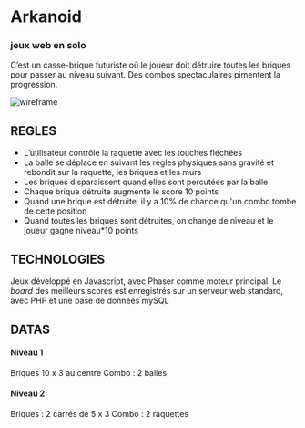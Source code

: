# Arkanoid
### jeux web en solo

C’est un casse-brique futuriste où le joueur doit détruire toutes les briques pour passer au niveau suivant. Des combos spectaculaires pimentent la progression.

![wireframe](https://thumb.ibb.co/hrdamQ/arkanoid_screenshot.jpg "wireframe 1")

## REGLES

* L’utilisateur contrôle la raquette avec les touches fléchées
* La balle se déplace en suivant les règles physiques sans gravité et rebondit sur la raquette, les briques et les murs
* Les briques disparaissent quand elles sont percutées par la balle
* Chaque brique détruite augmente le score 10 points
* Quand une brique est détruite, il y a 10% de chance qu'un combo tombe de cette position
* Quand toutes les briques sont détruites, on change de niveau et le joueur gagne niveau*10 points

## TECHNOLOGIES

Jeux développé en Javascript, avec Phaser comme moteur principal.
Le _board_ des meilleurs scores est enregistrés sur un serveur web standard, avec PHP et une base de données mySQL

## DATAS

#### Niveau 1

Briques 10 x 3 au centre
Combo : 2 balles

#### Niveau 2

Briques : 2 carrés de 5 x 3
Combo : 2 raquettes


